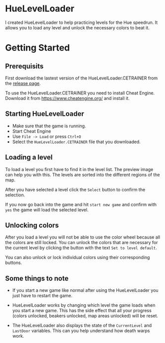 # HueLevelLoader
I created HueLevelLoader to help practicing levels for the Hue speedrun.
It allows you to load any level and unlock the necessary colors to beat it.
# Getting Started

## Prerequisits

First download the lastest version of the HueLevelLoader.CETRAINER from the [release page](https://github.com/Modiseus/HueLevelLoader/releases/latest).

To use the HueLevelLoader.CETRAINER you need to install Cheat Engine.
Download it from https://www.cheatengine.org/ and install it.

## Starting HueLevelLoader

* Make sure that the game is running.
* Start Cheat Engine
* Use `File -> Load` or press `Ctrl+O`
* Select the `HueLevelLoader.CETRAINER` file that you downloaded.

## Loading a level

To load a level you first have to find it in the level list. The preview image can help you with this. The levels are sorted into the different regions of the map.

After you have selected a level click the `Select` button to confirm the selection.

If you now go back into the game and hit `start new game` and confirm with `yes` the game will load the selected level.

## Unlocking colors

After you load a level you will not be able to use the color wheel because all the colors are still locked. You can unlock the colors that are necessary for the current level by clicking the button with the text `Set to level default`.

You can also unlock or lock individual colors using their corresponding buttons.

## Some things to note 

* If you start a new game like normal after using the HueLevelLoader you just have to restart the game.

* HueLevelLoader works by changing which level the game loads when you start a new game. This has the side effect that all your progress (colors unlocked, beakers unlocked, map areas unlocked) will be reset.

* The HueLevelLoader also displays the state of the `CurrentLevel` and `LastDoor` variables. This can you help understand how death warps work.
